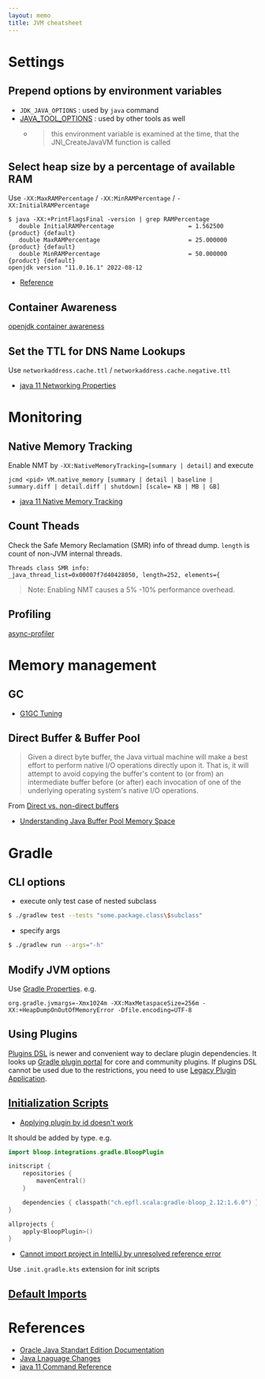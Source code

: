 ```yaml
---
layout: memo
title: JVM cheatsheet
---
```


# Settings
## Prepend options by environment variables
- `JDK_JAVA_OPTIONS` : used by `java` command
- [JAVA_TOOL_OPTIONS](https://docs.oracle.com/en/java/javase/17/troubleshoot/environment-variables-and-system-properties.html) : used by other tools as well
  - > this environment variable is examined at the time, that the JNI_CreateJavaVM function is called

## Select heap size by a percentage of available RAM
Use `-XX:MaxRAMPercentage` / `-XX:MinRAMPercentage` / `-XX:InitialRAMPercentage`

```
$ java -XX:+PrintFlagsFinal -version | grep RAMPercentage
   double InitialRAMPercentage                     = 1.562500                                  {product} {default}
   double MaxRAMPercentage                         = 25.000000                                 {product} {default}
   double MinRAMPercentage                         = 50.000000                                 {product} {default}
openjdk version "11.0.16.1" 2022-08-12
```

- [Reference](https://bugs.openjdk.org/browse/JDK-8186248)

## Container Awareness
[openjdk container awareness](https://developers.redhat.com/articles/2022/04/19/java-17-whats-new-openjdks-container-awareness#)

## Set the TTL for DNS Name Lookups
Use `networkaddress.cache.ttl` / `networkaddress.cache.negative.ttl`

- [java 11 Networking Properties](https://docs.oracle.com/en/java/javase/11/docs/api/java.base/java/net/doc-files/net-properties.html)

# Monitoring
## Native Memory Tracking
Enable NMT by `-XX:NativeMemoryTracking=[summary | detail]` and execute

```
jcmd <pid> VM.native_memory [summary | detail | baseline | summary.diff | detail.diff | shutdown] [scale= KB | MB | GB]
```

- [java 11 Native Memory Tracking](https://docs.oracle.com/en/java/javase/11/vm/native-memory-tracking.html#GUID-710CAEA1-7C6D-4D80-AB0C-B0958E329407)

## Count Theads
Check the Safe Memory Reclamation (SMR) info of thread dump. `length` is count of non-JVM internal threads.

```
Threads class SMR info:
_java_thread_list=0x00007f7d40428050, length=252, elements={
```

> Note: Enabling NMT causes a 5% -10% performance overhead.

## Profiling
[async-profiler](https://github.com/async-profiler/async-profiler)

# Memory management
## GC
- [G1GC Tuning](https://www.oracle.com/technical-resources/articles/java/g1gc.html)

## Direct Buffer & Buffer Pool
> Given a direct byte buffer, the Java virtual machine will make a best effort to perform native I/O operations directly upon it. That is, it will attempt to avoid copying the buffer's content to (or from) an intermediate buffer before (or after) each invocation of one of the underlying operating system's native I/O operations.

From [Direct vs. non-direct buffers](https://docs.oracle.com/javase/8/docs/api/java/nio/ByteBuffer.html)

- [Understanding Java Buffer Pool Memory Space](https://www.fusion-reactor.com/blog/understanding-java-buffer-pool-memory-space/)

# Gradle
## CLI options
- execute only test case of nested subclass
```sh
$ ./gradlew test --tests "some.package.class\$subclass"
```

- specify args
```sh
$ ./gradlew run --args="-h"
```

## Modify JVM options
Use [Gradle Properties](https://docs.gradle.org/current/userguide/build_environment.html). e.g.

```
org.gradle.jvmargs=-Xmx1024m -XX:MaxMetaspaceSize=256m -XX:+HeapDumpOnOutOfMemoryError -Dfile.encoding=UTF-8
```

## Using Plugins
[Plugins DSL](https://docs.gradle.org/current/userguide/plugins.html#sec:plugins_block) is newer and convenient way to
declare plugin dependencies. It looks up [Gradle plugin portal](https://plugins.gradle.org/) for core and community plugins.
If plugins DSL cannot be used due to the restrictions, you need to use [Legacy Plugin Application](https://docs.gradle.org/current/userguide/plugins.html#sec:old_plugin_application).

## [Initialization Scripts](https://docs.gradle.org/current/userguide/init_scripts.html)
- [Applying plugin by id doesn't work](https://github.com/gradle/gradle/issues/1322)

It should be added by type. e.g.
```kotlin
import bloop.integrations.gradle.BloopPlugin

initscript {
    repositories {
        mavenCentral()
    }

    dependencies { classpath("ch.epfl.scala:gradle-bloop_2.12:1.6.0") }
}

allprojects {
    apply<BloopPlugin>()
}
```

- [Cannot import project in IntelliJ by unresolved reference error](https://github.com/gradle/gradle/issues/15946)

Use `.init.gradle.kts` extension for init scripts

## [Default Imports](https://docs.gradle.org/current/userguide/writing_build_scripts.html#script-default-imports)

# References
- [Oracle Java Standart Edition Documentation](https://docs.oracle.com/en/java/javase/index.html)
- [Java Lnaguage Changes](https://docs.oracle.com/en/java/javase/21/language/java-language-changes.html)
- [java 11 Command Reference](https://docs.oracle.com/en/java/javase/11/tools/java.html)
